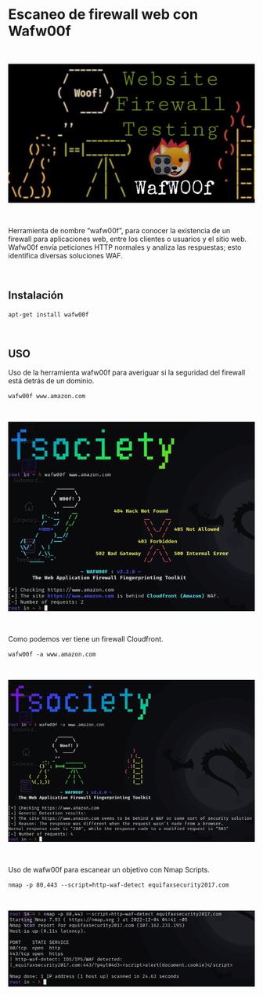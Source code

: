 # Escaneo de firewall web con Wafw00f

<br>

<p align="center">
<img src="./Img/logo.JPEG">
</p>

<br>

Herramienta de nombre “wafw00f”, para conocer la existencia de un firewall para aplicaciones web, entre los clientes o usuarios y el sitio web. Wafw00f envía peticiones HTTP normales y analiza las respuestas; esto identifica diversas soluciones WAF.

<br>

## Instalación

```
apt-get install wafw00f
```

<br>

## USO

Uso de la herramienta wafw00f para averiguar si la seguridad del firewall está detrás de un dominio.

```
wafw00f www.amazon.com
```

<br>

<p align="center">
<img src="./Img/firewall.png">
</p>

<br>

Como podemos ver tiene un firewall Cloudfront.

```
wafw00f -a www.amazon.com
```

<br>

<p align="center">
<img src="./Img/firewall2.png">
</p>

<br>

Uso de wafw00f para escanear un objetivo con Nmap Scripts. 

```
nmap -p 80,443 --script=http-waf-detect equifaxsecurity2017.com
```

<br>

<p align="center">
<img src="./Img/nmap.png">
</p>

<br>
